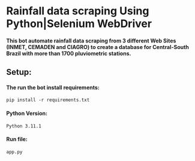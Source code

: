 # Rainfall data scraping Using Python|Selenium WebDriver
#### This bot automate rainfall data scraping from 3 different Web Sites (INMET, CEMADEN and CIAGRO) to create a database for Central-South Brazil with more than 1700 pluviometric stations.

## Setup:
#### The run the bot install requirements:
~~~
pip install -r requirements.txt
~~~

#### Python Version:
~~~
Python 3.11.1
~~~

#### Run file:
~~~
app.py
~~~
